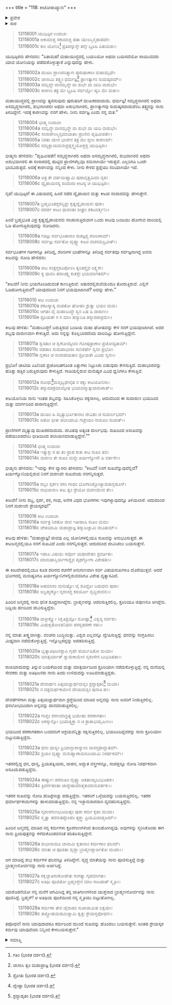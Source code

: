 +++
title = "118: ಕೀಟೋಪಾಖ್ಯಾನಃ"
+++

<details><summary>ಪ್ರವೇಶ</summary>


।।   ಓಂ ಓಂ ನಮೋ ನಾರಾಯಣಾಯ।।   ಶ್ರೀ ವೇದವ್ಯಾಸಾಯ ನಮಃ ।।

ಶ್ರೀ ಕೃಷ್ಣದ್ವೈಪಾಯನ ವೇದವ್ಯಾಸ ವಿರಚಿತ  

**ಶ್ರೀ ಮಹಾಭಾರತ**

**ಅನುಶಾಸನ ಪರ್ವ**

**ದಾನಧರ್ಮ ಪರ್ವ**

**ಅಧ್ಯಾಯ 118**


</details>

<details><summary>ಸಾರ</summary>

ಮೃತ್ಯುಭಯದಿಂದ ಓಡಿಹೋಗುತ್ತಿದ್ದ ಕೀಟ ಮತ್ತು ವ್ಯಾಸರ ಸಂವಾದ (1-28).


</details>



> 13118001 ಯುಧಿಷ್ಠಿರ ಉವಾಚ।  
13118001a ಅಕಾಮಾಶ್ಚ ಸಕಾಮಾಶ್ಚ ಹತಾ ಯೇಽಸ್ಮಿನ್ಮಹಾಹವೇ।  
13118001c ಕಾಂ ಯೋನಿಂ[^1] ಪ್ರತಿಪನ್ನಾಸ್ತೇ ತನ್ಮೇ ಬ್ರೂಹಿ ಪಿತಾಮಹ।।

ಯುಧಿಷ್ಠಿರನು ಹೇಳಿದನು: “ಪಿತಾಮಹ! ಮಹಾಯುದ್ಧದಲ್ಲಿ ಬಯಸಿಯೋ ಅಥವಾ ಬಯಸದೆಯೋ ಸಾಯುವವರು ಯಾವ ಯೋನಿಯನ್ನು ಪಡೆದುಕೊಳ್ಳುತ್ತಾರೆ ಎನ್ನುವುದನ್ನು ಹೇಳು.

> 13118002a ದುಃಖಂ ಪ್ರಾಣಪರಿತ್ಯಾಗಃ ಪುರುಷಾಣಾಂ ಮಹಾಮೃಧೇ।  
13118002c ಜಾನಾಮಿ ತತ್ತ್ವಂ ಧರ್ಮಜ್ಞ[^2] ಪ್ರಾಣತ್ಯಾಗಂ ಸುದುಷ್ಕರಮ್।।  
13118003a ಸಮೃದ್ಧೇ ವಾಸಮೃದ್ಧೇ ವಾ ಶುಭೇ ವಾ ಯದಿ ವಾಶುಭೇ।  
13118003c ಕಾರಣಂ ತತ್ರ ಮೇ ಬ್ರೂಹಿ ಸರ್ವಜ್ಞೋ ಹ್ಯಸಿ ಮೇ ಮತಃ।।

ಮಹಾಯುದ್ಧದಲ್ಲಿ ಪ್ರಾಣವನ್ನು ತ್ಯಜಿಸುವುದು ಪುರುಷರಿಗೆ ದುಃಖಕರವಾದುದು. ಧರ್ಮಜ್ಞ! ಸಮೃದ್ಧನಾಗಿರಲಿ ಅಥವಾ ಅಸಮೃದ್ಧನಾಗಿರಲಿ, ಶುಭನಾಗಿರಲೀ ಅಥವಾ ಅಶುಭನಾಗಿರಲಿ, ಪ್ರಾಣತ್ಯಾಗವು ಸುದುಷ್ಕರವಾದುದೆಂಬ ತತ್ತ್ವವನ್ನು ನಾನು ತಿಳಿದಿದ್ದೇನೆ. ಇದಕ್ಕೆ ಕಾರಣವನ್ನು ನನಗೆ ಹೇಳು. ನೀನು ಸರ್ವಜ್ಞ ಎಂದು ನನ್ನ ಮತ.”

> 13118004 ಭೀಷ್ಮ ಉವಾಚ।  
13118004a ಸಮೃದ್ಧೇ ವಾಸಮೃದ್ಧೇ ವಾ ಶುಭೇ ವಾ ಯದಿ ವಾಶುಭೇ।  
13118004c ಸಂಸಾರೇಽಸ್ಮಿನ್ಸಮಾಜಾತಾಃ ಪ್ರಾಣಿನಃ ಪೃಥಿವೀಪತೇ।।  
13118005a ನಿರತಾ ಯೇನ ಭಾವೇನ ತತ್ರ ಮೇ ಶೃಣು ಕಾರಣಮ್।  
13118005c ಸಮ್ಯಕ್ಚಾಯಮನುಪ್ರಶ್ನಸ್ತ್ವಯೋಕ್ತಶ್ಚ ಯುಧಿಷ್ಠಿರ।।

ಭೀಷ್ಮನು ಹೇಳಿದನು: “ಪೃಥಿವೀಪತೇ! ಸಮೃದ್ಧನಾಗಿರಲಿ ಅಥವಾ ಅಸಮೃದ್ಧನಾಗಿರಲಿ, ಶುಭವಾಗಿರಲಿ ಅಥವಾ ಅಶುಭವಾಗಿರಲಿ ಈ ಸಂಸಾರದಲ್ಲಿ ಹುಟ್ಟಿದ ಪ್ರಾಣಿಗಳೆಲ್ಲವೂ ಸಮನಾಗಿಯೇ ಇರುತ್ತವೆ. ಎಲ್ಲರಿಗೂ ಒಂದೇ ಭಾವವಿರುತ್ತದೆ. ಅದಕ್ಕೆ ಕಾರಣವನ್ನು ನನ್ನಿಂದ ಕೇಳು. ನೀನು ಕೇಳಿದ ಪ್ರಶ್ನೆಯು ಸರಿಯಾಗಿಯೇ ಇದೆ.

> 13118006a ಅತ್ರ ತೇ ವರ್ತಯಿಷ್ಯಾಮಿ ಪುರಾವೃತ್ತಮಿದಂ ನೃಪ।  
13118006c ದ್ವೈಪಾಯನಸ್ಯ ಸಂವಾದಂ ಕೀಟಸ್ಯ ಚ ಯುಧಿಷ್ಠಿರ।।

ನೃಪ! ಯುಧಿಷ್ಠಿರ! ಈ ವಿಷಯದಲ್ಲಿ ಹಿಂದೆ ನಡೆದ ದ್ವೈಪಾಯನ ಮತ್ತು ಕೀಟದ ಸಂವಾದವನ್ನು ಹೇಳುತ್ತೇನೆ.

> 13118007a ಬ್ರಹ್ಮಭೂತಶ್ಚರನ್ವಿಪ್ರಃ ಕೃಷ್ಣದ್ವೈಪಾಯನಃ ಪುರಾ।  
13118007c ದದರ್ಶ ಕೀಟಂ ಧಾವಂತಂ ಶೀಘ್ರಂ ಶಕಟವರ್ತ್ಮನಿ।।

ಹಿಂದೆ ಬ್ರಹ್ಮಭೂತ ವಿಪ್ರ ಕೃಷ್ಣದ್ವೈಪಾಯನನು ಸಂಚರಿಸುತ್ತಿರುವಾಗ ಒಂದು ಕೀಟವು ಬಂಡಿಯು ಹೋಗುವ ದಾರಿಯಲ್ಲಿ ಓಡಿ ಹೋಗುತ್ತಿರುವುದನ್ನು ನೋಡಿದನು.

> 13118008a ಗತಿಜ್ಞಃ ಸರ್ವಭೂತಾನಾಂ ರುತಜ್ಞಶ್ಚ ಶರೀರಿಣಾಮ್।  
13118008c ಸರ್ವಜ್ಞಃ ಸರ್ವತೋ ದೃಷ್ಟ್ವಾ ಕೀಟಂ ವಚನಮಬ್ರವೀತ್।।

ಸರ್ವಭೂತಗಳ ಗತಿಗಳನ್ನೂ ತಿಳಿದಿದ್ದ, ಶರೀರಿಗಳ ಭಾಷೆಗಳನ್ನೂ ತಿಳಿದಿದ್ದ ಸರ್ವತವೂ ಸರ್ವಜ್ಞನಾಗಿದ್ದ ಅವನು ಕೀಟವನ್ನು ನೋಡಿ ಹೇಳಿದನು:

> 13118009a ಕೀಟ ಸಂತ್ರಸ್ತರೂಪೋಽಸಿ ತ್ವರಿತಶ್ಚೈವ ಲಕ್ಷ್ಯಸೇ।  
13118009c ಕ್ವ ಧಾವಸಿ ತದಾಚಕ್ಷ್ವ ಕುತಸ್ತೇ ಭಯಮಾಗತಮ್।।

“ಕೀಟವೇ! ನೀನು ಭಯಗೊಂಡಿರುವಂತೆ ಕಾಣುತ್ತಿರುವೆ. ಆತುರದಲ್ಲಿರುವೆಯೆಂದೂ ತೋರುತ್ತಿರುವೆ. ಎಲ್ಲಿಗೆ ಓಡಿಹೋಗುತ್ತಿರುವೆ? ಯಾವುದರಿಂದ ನಿನಗೆ ಭಯವುಂಟಾಗಿದೆ? ಅದನ್ನು ಹೇಳು.”

> 13118010 ಕೀಟ ಉವಾಚ।  
13118010a ಶಕಟಸ್ಯಾಸ್ಯ ಮಹತೋ ಘೋಷಂ ಶ್ರುತ್ವಾ ಭಯಂ ಮಮ।  
13118010c ಆಗತಂ ವೈ ಮಹಾಬುದ್ಧೇ ಸ್ವನ ಏಷ ಹಿ ದಾರುಣಃ।  
13118010e ಶ್ರೂಯತೇ ನ ಸ ಮಾಂ ಹನ್ಯಾದಿತಿ ತಸ್ಮಾದಪಾಕ್ರಮೇ।।

ಕೀಟವು ಹೇಳಿತು: “ಮಹಾಬುದ್ಧೇ! ಬರುತ್ತಿರುವ ಬಂಡಿಯ ಮಹಾ ಘೋಷವನ್ನು ಕೇಳಿ ನನಗೆ ಭಯವುಂಟಾಗಿದೆ. ಅದರ ಶಬ್ದವು ದಾರುಣವಾಗಿ ಕೇಳುತ್ತಿದೆ. ಅದು ನನ್ನನ್ನು ಕೊಲ್ಲಬಾರದೆಂದು ದಾರಿಬಿಟ್ಟು ಹೋಗುತ್ತಿದ್ದೇನೆ.

> 13118011a ಶ್ವಸತಾಂ ಚ ಶೃಣೋಮ್ಯೇವಂ ಗೋಪುತ್ರಾಣಾಂ ಪ್ರಚೋದ್ಯತಾಮ್।  
13118011c ವಹತಾಂ ಸುಮಹಾಭಾರಂ ಸಂನಿಕರ್ಷೇ ಸ್ವನಂ ಪ್ರಭೋ।  
13118011e ನೃಣಾಂ ಚ ಸಂವಾಹಯತಾಂ ಶ್ರೂಯತೇ ವಿವಿಧಃ ಸ್ವನಃ।।

ಪ್ರಭೋ! ಚಾಟಿಯ ಏಟಿನಿಂದ ಪ್ರಚೋದಿತಗೊಂಡ ಎತ್ತುಗಳು ನಿಟ್ಟುಸಿರು ಬಿಡುವುದು ಕೇಳಿಸುತ್ತಿದೆ. ಮಹಾಭಾರವನ್ನು ಹೊತ್ತು ಹತ್ತಿರ ಬರುತ್ತಿರುವುದು ಕೇಳುತ್ತಿದೆ. ಗಾಡಿಯಲ್ಲಿರುವ ಮನುಷ್ಯರ ವಿವಿಧ ಧ್ವನಿಗಳೂ ಕೇಳುತ್ತಿವೆ.

> 13118012a ಸೋಢು[^3]ಮಸ್ಮದ್ವಿಧೇನೈಷ ನ ಶಕ್ಯಃ ಕೀಟಯೋನಿನಾ।  
13118012c ತಸ್ಮಾದಪಕ್ರಮಾಮ್ಯೇಷ ಭಯಾದಸ್ಮಾತ್ಸುದಾರುಣಾತ್।।

ಕೀಟಯೋನಿಯ ನಾನು ಇಂತಹ ಶಬ್ದವನ್ನು ಸಹಿಸಿಕೊಳ್ಳಲು ಶಕ್ಯನಾಗಿಲ್ಲ. ಆದುದರಿಂದ ಈ ಸುದಾರುಣ ಭಯದಿಂದ ಮತ್ತು ಮಾರ್ಗದಿಂದ ಪಾರಾಗುತ್ತಿದ್ದೇನೆ.

> 13118013a ದುಃಖಂ ಹಿ ಮೃತ್ಯುರ್ಭೂತಾನಾಂ ಜೀವಿತಂ ಚ ಸುದುರ್ಲಭಮ್।  
13118013c ಅತೋ ಭೀತಃ ಪಲಾಯಾಮಿ ಗಚ್ಚೇಯಂ ನಾಸುಖಂ ಸುಖಾತ್।।

ಪ್ರಾಣಿಗಳಿಗೆ ಮೃತ್ಯುವು ದುಃಖಕರವಾದುದು. ಜೀವಿತವು ಅತ್ಯಂತ ದುರ್ಲಭವು. ಸುಖದಿಂದ ಅಸುಖವನ್ನು ಪಡೆಯಬಾರದೆಂಬ ಭೀತಿಯಿಂದ ಪಲಾಯನಮಾಡುತ್ತಿದ್ದೇನೆ.””

> 13118014 ಭೀಷ್ಮ ಉವಾಚ।  
13118014a ಇತ್ಯುಕ್ತಃ ಸ ತು ತಂ ಪ್ರಾಹ ಕುತಃ ಕೀಟ ಸುಖಂ ತವ।  
13118014c ಮರಣಂ ತೇ ಸುಖಂ ಮನ್ಯೇ ತಿರ್ಯಗ್ಯೋನೌ ಹಿ ವರ್ತಸೇ।।

ಭೀಷ್ಮನು ಹೇಳಿದನು: “ಇದನ್ನು ಕೇಳಿ ವ್ಯಾಸನು ಹೇಳಿದನು: “ಕೀಟವೆ! ನಿನಗೆ ಸುಖವೆನ್ನುವುದೆಲ್ಲಿದೆ? ತಿರ್ಯಗ್ಯೋನಿಯಲ್ಲಿರುವ ನಿನಗೆ ಮರಣವೇ ಸುಖವೆಂದು ನನಗನ್ನಿಸುತ್ತದೆ.

> 13118015a ಶಬ್ದಂ ಸ್ಪರ್ಶಂ ರಸಂ ಗಂಧಂ ಭೋಗಾಂಶ್ಚೋಚ್ಚಾವಚಾನ್ಬಹೂನ್।  
13118015c ನಾಭಿಜಾನಾಸಿ ಕೀಟ ತ್ವಂ ಶ್ರೇಯೋ ಮರಣಮೇವ ತೇ।।

ಕೀಟವೇ! ನೀನು ಶಬ್ದ, ಸ್ಪರ್ಶ, ರಸ, ಗಂಧ, ಅನೇಕ ವಿಧದ ಭೋಗಗಳು ಇವುಗಳ್ಯಾವುದನ್ನೂ ತಿಳಿಯಲಾರೆ. ಆದುದರಿಂದ ನಿನಗೆ ಮರಣವೇ ಶ್ರೇಯಸ್ಕರವು!”

> 13118016 ಕೀಟ ಉವಾಚ।  
13118016a ಸರ್ವತ್ರ ನಿರತೋ ಜೀವ ಇತೀಹಾಪಿ ಸುಖಂ ಮಮ।  
13118016c ಚೇತಯಾಮಿ ಮಹಾಪ್ರಾಜ್ಞ ತಸ್ಮಾದಿಚ್ಚಾಮಿ ಜೀವಿತುಮ್।।

ಕೀಟವು ಹೇಳಿತು: “ಮಹಾಪ್ರಾಜ್ಞ! ಜೀವವು ಎಲ್ಲ ಯೋನಿಗಳಲ್ಲಿಯೂ ಸುಖವನ್ನು ಅನುಭವಿಸುತ್ತದೆ. ಈ ಕೀಟಜನ್ಮದಲ್ಲಿಯೂ ನನಗೆ ಸುಖವಿದೆ ಎಂದು ನನಗನ್ನಿಸುತ್ತದೆ. ಆದುದರಿಂದ ಜೀವಿಸಿರಲು ಬಯಸುತ್ತೇನೆ.

> 13118017a ಇಹಾಪಿ ವಿಷಯಃ ಸರ್ವೋ ಯಥಾದೇಹಂ ಪ್ರವರ್ತಿತಃ।  
13118017c ಮಾನುಷಾಸ್ತಿರ್ಯಗಾಶ್ಚೈವ ಪೃಥಗ್ಭೋಗಾ ವಿಶೇಷತಃ।।

ಈ ಕೀಟದೇಹದಲ್ಲಿಯೂ ಕೂಡ ಶರೀರದ ರಚನೆಗೆ ಅನುಗುಣವಾಗಿ ಸರ್ವ ವಿಷಯಸುಖಗಳೂ ದೊರೆಯುತ್ತವೆ. ಆದರೆ ಭೋಗದಲ್ಲಿ ಮನುಷ್ಯರಿಗೂ ತಿರ್ಯಗ್ಯೋನಿಗಳಲ್ಲಿರುವವರಿಗೂ ವಿಶೇಷ ವ್ಯತ್ಯಾಸವಿದೆ.

> 13118018a ಅಹಮಾಸಂ ಮನುಷ್ಯೋ ವೈ ಶೂದ್ರೋ ಬಹುಧನಃ ಪುರಾ।  
13118018c ಅಬ್ರಹ್ಮಣ್ಯೋ ನೃಶಂಸಶ್ಚ ಕದರ್ಯೋ ವೃದ್ಧಿಜೀವನಃ।।

ಹಿಂದಿನ ಜನ್ಮದಲ್ಲಿ ನಾನು ಧನಿಕ ಶೂದ್ರನಾಗಿದ್ದೆನು. ಬ್ರಾಹ್ಮಣರನ್ನು ಆದರಿಸುತ್ತಿರಲಿಲ್ಲ. ಕ್ರೂರಿಯೂ ಜಿಪುಣನೂ ಆಗಿದ್ದೆನು. ಬಡ್ಡಿಯ ಹಣದಿಂದ ಜೀವಿಸುತ್ತಿದ್ದೆನು.

> 13118019a ವಾಕ್ತೀಕ್ಷ್ಣೋ ನಿಕೃತಿಪ್ರಜ್ಞೋ ಮೋಷ್ಟಾ[^4] ವಿಶ್ವಸ್ಯ ಸರ್ವಶಃ।  
13118019c ಮಿಥಃಕೃತೋಽಪನಿಧನಃ ಪರಸ್ವಹರಣೇ ರತಃ।।

ನನ್ನ ಮಾತು ತೀಕ್ಷ್ಣವಾಗಿತ್ತು. ವಂಚನಾ ಬುದ್ಧಿಯಿತ್ತು. ವಿಶ್ವದ ಎಲ್ಲವನ್ನೂ ದ್ವೇಷಿಸುತ್ತಿದ್ದೆ. ಧನವನ್ನು ಸಂಗ್ರಹಿಸಲು ಮಿಥ್ಯವಾಗಿ ನಡೆದುಕೊಳ್ಳುತ್ತಿದ್ದೆ. ಇನ್ನೊಬ್ಬರದ್ದನ್ನು ಅಪಹರಿಸುತ್ತಿದ್ದೆ.

> 13118020a ಭೃತ್ಯಾತಿಥಿಜನಶ್ಚಾಪಿ ಗೃಹೇ ಪರ್ಯುಷಿತೋ ಮಯಾ।  
13118020c ಮಾತ್ಸರ್ಯಾತ್ ಸ್ವಾದುಕಾಮೇನ ನೃಶಂಸೇನ ಬುಭೂಷತಾ।।

ರುಚಿಯಾದುದನ್ನು ತಿನ್ನುವ ಬಯಕೆಯಿಂದ ಮತ್ತು ಮಾತ್ಸರ್ಯದಿಂದ ಕ್ರೂರಿಯಾಗಿ ನಡೆದುಕೊಳ್ಳುತ್ತಿದ್ದೆ. ನನ್ನ ಮನೆಯಲ್ಲಿ ಸೇವಕರು ಮತ್ತು ಅತಿಥಿಜನರು ನಾನು ತಿಂದು ಉಳಿದುದನ್ನು ಊಟಮಾಡುತ್ತಿದ್ದರು.

> 13118021a ದೇವಾರ್ಥಂ ಪಿತೃಯಜ್ಞಾರ್ಥಮನ್ನಂ ಶ್ರದ್ಧಾಕೃತಂ[^5] ಮಯಾ।  
13118021c ನ ದತ್ತಮರ್ಥಕಾಮೇನ ದೇಯಮನ್ನಂ ಪುನಾತಿ ಹ।।

ದೇವತೆಗಳಿಗಾಗಿ ಮತ್ತು ಪಿತೃಯಜ್ಞಾರ್ಥವಾಗಿ ಶ್ರದ್ಧೆಯಿಂದ ಮಾಡಿದ ಅನ್ನವನ್ನು ನಾನು ಅವರಿಗೆ ನೀಡುತ್ತಿರಲಿಲ್ಲ. ಧನಲೋಭದಿಂದಾಗಿ ಅನ್ನವನ್ನು ದಾನಮಾಡುತ್ತಿರಲಿಲ್ಲ.

> 13118022a ಗುಪ್ತಂ ಶರಣಮಾಶ್ರಿತ್ಯ ಭಯೇಷು ಶರಣಾಗತಾಃ।  
13118022c ಅಕಸ್ಮಾನ್ನೋ ಭಯಾತ್ತ್ಯಕ್ತಾ ನ ಚ ತ್ರಾತಾಭಯೈಷಿಣಃ।।

ಭಯದಿಂದ ಶರಣಾಗತರಾಗಿ ಬಂದವರಿಗೆ ಆಶ್ರಯವನ್ನಿತ್ತು ರಕ್ಷಿಸುತ್ತಿರಲಿಲ್ಲ. ಭಯದಿಂದಿದ್ದವರನ್ನು ನಾನು ಕ್ರೂರಿಯಾಗಿ ಬಿಟ್ಟುಬಿಡುತ್ತಿದ್ದೆನು.

> 13118023a ಧನಂ ಧಾನ್ಯಂ ಪ್ರಿಯಾನ್ದಾರಾನ್ಯಾನಂ ವಾಸಸ್ತಥಾದ್ಭುತಮ್।  
13118023c ಶ್ರಿಯಂ ದೃಷ್ಟ್ವಾ ಮನುಷ್ಯಾಣಾಮಸೂಯಾಮಿ ನಿರರ್ಥಕಮ್।।

ಇತರರಲ್ಲಿದ್ದ ಧನ, ಧಾನ್ಯ, ಪ್ರಿಯಪತ್ನಿಯರು, ವಾಹನ, ಅದ್ಭುತ ವಸ್ತ್ರಗಳನ್ನೂ, ಸಂಪತ್ತನ್ನೂ ನೋಡಿ ನಿರರ್ಥಕವಾಗಿ ಅಸೂಯೆಪಡುತ್ತಿದ್ದೆನು.

> 13118024a ಈರ್ಷ್ಯುಃ ಪರಸುಖಂ ದೃಷ್ಟ್ವಾ ಆತತಾಯ್ಯಬುಭೂಷಕಃ।  
13118024c ತ್ರಿವರ್ಗಹಂತಾ ಚಾನ್ಯೇಷಾಮಾತ್ಮಕಾಮಾನುವರ್ತಕಃ।।

ಇತರರ ಸುಖವನ್ನು ನೋಡಿ ಹೊಟ್ಟೇಕಿಚ್ಚು ಪಡುತ್ತಿದ್ದೆನು. ಇತರರಿಗೆ ಒಳ್ಳೆಯದನ್ನು ಬಯಸುತ್ತಿರಲಿಲ್ಲ. ಇತರರ ಧರ್ಮಾರ್ಥಕಾಮಗಳನ್ನು ಹಾಳುಮಾಡುತ್ತಿದ್ದೆನು. ನನ್ನ ಇಚ್ಛಾನುಸಾರವಾಗಿ ವ್ಯವಹರಿಸುತ್ತಿದ್ದೆನು.

> 13118025a ನೃಶಂಸಗುಣಭೂಯಿಷ್ಠಂ ಪುರಾ ಕರ್ಮ ಕೃತಂ ಮಯಾ।  
13118025c ಸ್ಮೃತ್ವಾ ತದನುತಪ್ಯೇಽಹಂ ತ್ಯಕ್ತ್ವಾ ಪ್ರಿಯಮಿವಾತ್ಮಜಮ್।।

ಹಿಂದಿನ ಜನ್ಮದಲ್ಲಿ ಮಾಡಿದ ನನ್ನ ಕರ್ಮಗಳು ಕ್ರೂರಗುಣಗಳಿಂದ ತುಂಬಿಹೋಗಿದ್ದವು. ಅವುಗಳನ್ನು ಸ್ಮರಿಸಿಕೊಂಡು ಈಗ ನಾನು ಪ್ರಿಯಪುತ್ರನನ್ನು ಕಳೆದುಕೊಂಡವನಂತೆ ಪರಿತಪಿಸುತ್ತಿದ್ದೇನೆ.

> 13118026a ಶುಭಾನಾಮಪಿ ಜಾನಾಮಿ ಕೃತಾನಾಂ ಕರ್ಮಣಾಂ ಫಲಮ್।  
13118026c ಮಾತಾ ಚ ಪೂಜಿತಾ ವೃದ್ಧಾ ಬ್ರಾಹ್ಮಣಶ್ಚಾರ್ಚಿತೋ ಮಯಾ।।

ಆಗ ಮಾಡಿದ್ದ ಶುಭ ಕರ್ಮಗಳ ಫಲವನ್ನೂ ತಿಳಿದಿದ್ದೇನೆ. ವೃದ್ಧ ಮಾತೆಯನ್ನು ನಾನು ಪೂಜಿಸುತ್ತಿದ್ದೆ ಮತ್ತು ಬ್ರಾಹ್ಮಣನೋರ್ವನನ್ನು ನಾನು ಅರ್ಚಿಸಿದ್ದೆ.

> 13118027a ಸಕೃಜ್ಜಾತಿಗುಣೋಪೇತಃ ಸಂಗತ್ಯಾ ಗೃಹಮಾಗತಃ।  
13118027c ಅತಿಥಿಃ ಪೂಜಿತೋ ಬ್ರಹ್ಮಂಸ್ತೇನ ಮಾಂ ನಾಜಹಾತ್ ಸ್ಮೃತಿಃ।।

ಯಾರೊಡನೆಯೋ ನನ್ನ ಮನೆಗೆ ಆಗಮಿಸಿದ್ದ ತನ್ನ ಜಾತಿಗುಣಗಳಿಂದ ಯುಕ್ತನಾದ ಬ್ರಾಹ್ಮಣನೋರ್ವನನ್ನು ನಾನು ಪೂಜಿಸಿದ್ದೆ. ಬ್ರಹ್ಮನ್! ಆ ಅತಿಥಿಯ ಪೂಜೆಯಿಂದ ನನ್ನ ಸ್ಮೃತಿಯು ಬಿಟ್ಟುಹೋಗಿಲ್ಲ.

> 13118028a ಕರ್ಮಣಾ ತೇನ ಚೈವಾಹಂ ಸುಖಾಶಾಮಿಹ ಲಕ್ಷಯೇ।  
13118028c ತಚ್ಚ್ರೋತುಮಹಮಿಚ್ಚಾಮಿ ತ್ವತ್ತಃ ಶ್ರೇಯಸ್ತಪೋಧನ।।

ತಪೋಧನ! ನಾನು ಯಾವುದಾದರೂ ಕರ್ಮದಿಂದ ಮುಂದೆ ಸುಖವನ್ನು ಹೊಂದಲು ಬಯಸುತ್ತೇನೆ. ಅಂತಹ ಶ್ರೇಯಸ್ಕರ ಕರ್ಮವು ಯಾವುದೆಂದು ನಿನ್ನಿಂದ ಕೇಳಬಯಸುತ್ತೇನೆ.”



<details><summary>ಸಮಾಪ್ತಿ</summary>


ಇತಿ ಶ್ರೀಮಹಾಭಾರತೇ ಅನುಶಾಸನಪರ್ವಣಿ ದಾನಧರ್ಮಪರ್ವಣಿ ಕೀಟೋಪಾಖ್ಯಾನೇ ಅಷ್ಟಾದಶಾಧಿಕಶತತಮೋಽಧ್ಯಾಯಃ।।  
ಇದು ಶ್ರೀಮಹಾಭಾರತದಲ್ಲಿ ಅನುಶಾಸನಪರ್ವದಲ್ಲಿ ದಾನಧರ್ಮಪರ್ವದಲ್ಲಿ ಕೀಟೋಪಾಖ್ಯಾನ ಎನ್ನುವ ನೂರಾಹದಿನೆಂಟನೇ ಅಧ್ಯಾಯವು.



</details>

[^1]: ಗತಿಂ (ಭಾರತ ದರ್ಶನ).

[^2]: ಜಾನಾಸಿ ತ್ವಂ ಮಹಾಪ್ರಾಜ್ಞ (ಭಾರತ ದರ್ಶನ).

[^3]: ಶ್ರೋತು (ಭಾರತ ದರ್ಶನ).

[^4]: ದ್ವೇಷ್ಟಾ (ಭಾರತ ದರ್ಶನ).

[^5]: ಶ್ರದ್ಧಾಹೃತಂ (ಭಾರತ ದರ್ಶನ).
